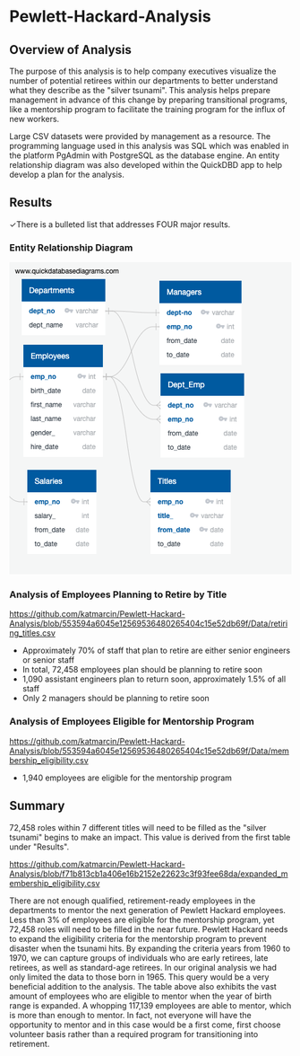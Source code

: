 # Pewlett-Hackard-Analysis

## Overview of Analysis

The purpose of this analysis is to help company executives visualize the number of potential retirees within our departments to better understand what they describe as the "silver tsunami". This analysis helps prepare management in advance of this change by preparing transitional programs, like a mentorship program to facilitate the training program for the influx of new workers. 

Large CSV datasets were provided by management as a resource. The programming language used in this analysis was SQL which was enabled in the platform PgAdmin with PostgreSQL as the database engine. An entity relationship diagram was also developed within the QuickDBD app to help develop a plan for the analysis. 

## Results

✓There is a bulleted list that addresses FOUR major results. 

### Entity Relationship Diagram

<img src="https://github.com/katmarcin/Pewlett-Hackard-Analysis/blob/553594a6045e12569536480265404c15e52db69f/EmployeeDB.png" />

### Analysis of Employees Planning to Retire by Title

https://github.com/katmarcin/Pewlett-Hackard-Analysis/blob/553594a6045e12569536480265404c15e52db69f/Data/retiring_titles.csv

* Approximately 70% of staff that plan to retire are either senior engineers or senior staff
* In total, 72,458 employees plan should be planning to retire soon
* 1,090 assistant engineers plan to return soon, approximately 1.5% of all staff
* Only 2 managers should be planning to retire soon

### Analysis of Employees Eligible for Mentorship Program

https://github.com/katmarcin/Pewlett-Hackard-Analysis/blob/553594a6045e12569536480265404c15e52db69f/Data/membership_eligibility.csv

* 1,940 employees are eligible for the mentorship program

## Summary

72,458 roles within 7 different titles will need to be filled as the "silver tsunami" begins to make an impact. This value is derived from the first table under "Results". 

https://github.com/katmarcin/Pewlett-Hackard-Analysis/blob/f71b813cb1a406e16b2152e22623c3f93fee68da/expanded_membership_eligibility.csv

There are not enough qualified, retirement-ready employees in the departments to mentor the next generation of Pewlett Hackard employees. Less than 3% of employees are eligible for the mentorship program, yet 72,458 roles will need to be filled in the near future. Pewlett Hackard needs to expand the eligibility criteria for the mentorship program to prevent disaster when the tsunami hits. By expanding the criteria years from 1960 to 1970, we can capture groups of individuals who are early retirees, late retirees, as well as standard-age retirees. In our original analysis we had only limited the data to those born in 1965. This query would be a very beneficial addition to the analysis. The table above also exhibits the vast amount of employees who are eligible to mentor when the year of birth range is expanded. A whopping 117,139 employees are able to mentor, which is more than enough to mentor. In fact, not everyone will have the opportunity to mentor and in this case would be a first come, first choose volunteer basis rather than a required program for transitioning into retirement. 





